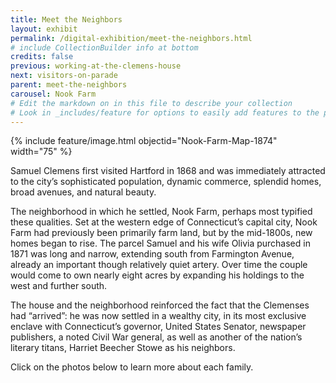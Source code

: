 ```yaml
---
title: Meet the Neighbors
layout: exhibit
permalink: /digital-exhibition/meet-the-neighbors.html
# include CollectionBuilder info at bottom
credits: false
previous: working-at-the-clemens-house
next: visitors-on-parade
parent: meet-the-neighbors
carousel: Nook Farm
# Edit the markdown on in this file to describe your collection
# Look in _includes/feature for options to easily add features to the page
---
```


{% include feature/image.html objectid="Nook-Farm-Map-1874" width="75" %}

Samuel Clemens first visited Hartford in 1868 and was immediately attracted to the city’s sophisticated population, dynamic commerce, splendid homes, broad avenues, and natural beauty.

The neighborhood in which he settled, Nook Farm, perhaps most typified these qualities. Set at the western edge of Connecticut’s capital city, Nook Farm had previously been primarily farm land, but by the mid-1800s, new homes began to rise. The parcel Samuel and his wife Olivia purchased in 1871 was long and narrow, extending south from Farmington Avenue, already an important though relatively quiet artery. Over time the couple would come to own nearly eight acres by expanding his holdings to the west and further south.

The house and the neighborhood reinforced the fact that the Clemenses had “arrived”: he was now settled in a wealthy city, in its most exclusive enclave with Connecticut’s governor, United States Senator, newspaper publishers, a noted Civil War general, as well as another of the nation’s literary titans, Harriet Beecher Stowe as his neighbors.

Click on the photos below to learn more about each family.
